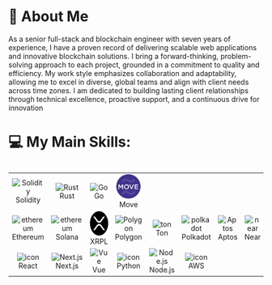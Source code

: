 # 💫 About Me
As a senior full-stack and blockchain engineer with seven years of experience, I have a proven record of delivering scalable web applications and innovative blockchain solutions.
I bring a forward-thinking, problem-solving approach to each project, grounded in a commitment to quality and efficiency. My work style emphasizes collaboration and adaptability, allowing me to excel in diverse, global teams and align with client needs across time zones.
I am dedicated to building lasting client relationships through technical excellence, proactive support, and a continuous drive for innovation


# 💻 My Main Skills:
<div style="display: flex; align-items: flex-start; align: center">
<table align="center">
    <tr>
        <td align="center" width="96">
            <img src="https://skillicons.dev/icons?i=solidity" width="48" height="48" alt="Solidity" />
            <br>Solidity
        </td>
        <td align="center" width="96">
            <img src="https://skillicons.dev/icons?i=rust" width="48" height="48" alt="Rust" />
            <br>Rust
        </td>
        <td align="center" width="96">
            <img src="https://skillicons.dev/icons?i=go" width="48" height="48" alt="Go" />
            <br>Go
        </td>
        <td align="center" width="96">
            <img src="./assets/move.png" width="48" height="48" alt="Move" />
            <br>Move
        </td>                      
    </tr>
    <tr>
        <td align="center" width="96">
            <img src="./assets/ethereum.png" width="48" height="48" alt="ethereum" />
            <br>Ethereum
        </td>    
        <td align="center" width="96">
            <img src="./assets/solana.png" width="48" height="48" alt="ethereum" />
            <br>Solana
        </td>
        <td align="center" width="96">
            <img src="./assets/xrp-logo.png" width="48" height="48" alt="XRP" />
            <br>XRPL
        </td>
        <td align="center" width="96">
            <img src="./assets/coin.png" width="48" height="48" alt="Polygon" />
            <br>Polygon
        </td> 
        <td align="center" width="96">
            <img src="./assets/ton.png" width="48" height="48" alt="ton" />
            <br>Ton
        </td> 
        <td align="center" width="96">
            <img src="./assets/polkadot.png" width="48" height="48" alt="polkadot" />
            <br>Polkadot
        </td>
        <td align="center" width="96">
            <img src="./assets/cryptocurrency.png" width="48" height="48" alt="Aptos" />
            <br>Aptos
        </td>  
        <td align="center" width="96">
            <img src="./assets/near-protocol.png" width="48" height="48" alt="near" />
            <br>Near
        </td> 
        <td align="center" width="96">
            <img src="./assets/sui.png" width="48" height="48" alt="sui" />
            <br>Sui
        </td>
        <td align="center" width="96">
            <img src="./assets/stellar.png" width="48" height="48" alt="stellar" />
            <br>Stellar
        </td>        
    </tr>
    <tr>
        <td align="center" width="96">
            <img src="https://techstack-generator.vercel.app/react-icon.svg" alt="icon" width="48" height="48" />
            <br>React
        </td> 
         <td align="center" width="96">
            <img src="https://skillicons.dev/icons?i=nextjs" width="48" height="48" alt="Next.js" />
            <br>Next.js
        </td>
        <td align="center" width="96">
            <img src="https://skillicons.dev/icons?i=vue" width="48" height="48" alt="Vue" />
            <br>Vue
        </td>
        <td align="center" width="96">
            <img src="https://techstack-generator.vercel.app/python-icon.svg" alt="icon" width="48" height="48" />
            <br>Python
        </td>
        <td align="center" width="96">
            <img src="https://skillicons.dev/icons?i=nodejs" width="48" height="48" alt="Node.js" />
            <br>Node.js
        </td> 
        <td align="center" width="96">
            <img src="https://techstack-generator.vercel.app/aws-icon.svg" alt="icon" width="48" height="48" />
            <br>AWS
        </td>
    </tr>
</table>
<br><br> 
</div>
